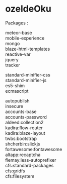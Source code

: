 # ozeldeOku


Packages : 

meteor-base             <br>
mobile-experience       <br>
mongo                   <br>
blaze-html-templates    <br>
reactive-var            <br>
jquery                  <br>
tracker                 <br>

standard-minifier-css   <br>
standard-minifier-js    <br>
es5-shim                <br>
ecmascript              <br>

autopublish             <br>
insecure                <br>
accounts-base<br>
accounts-password<br>
aldeed:collection2<br>
kadira:flow-router<br>
kadira:blaze-layout<br>
twbs:bootstrap<br>
shcherbin:slickjs<br>
fortawesome:fontawesome<br>
altapp:recaptcha<br>
flemay:less-autoprefixer<br>
cfs:standard-packages<br>
cfs:gridfs<br>
cfs:filesystem<br>
